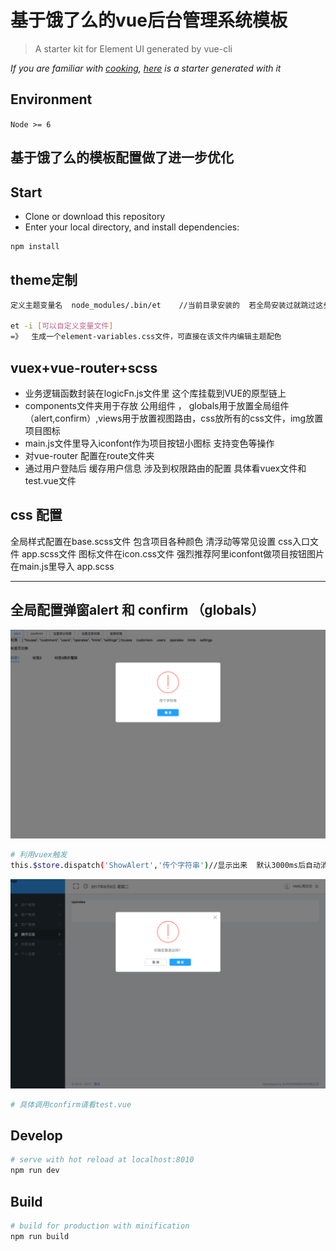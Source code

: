 # 基于饿了么的vue后台管理系统模板

> A starter kit for Element UI generated by vue-cli

*If you are familiar with [cooking](https://github.com/elemefe/cooking), [here](https://github.com/ElementUI/element-cooking-starter) is a starter generated with it*

## Environment

`Node >= 6`
## 基于饿了么的模板配置做了进一步优化

## Start

 - Clone or download this repository
 - Enter your local directory, and install dependencies:

``` bash
npm install
```

## theme定制
``` bash
定义主题变量名  node_modules/.bin/et    //当前目录安装的  若全局安装过就跳过这步

et -i [可以自定义变量文件]
=》  生成一个element-variables.css文件，可直接在该文件内编辑主题配色
```

## vuex+vue-router+scss
- 业务逻辑函数封装在logicFn.js文件里  这个库挂载到VUE的原型链上
- components文件夹用于存放 公用组件  ， globals用于放置全局组件（alert,confirm）,views用于放置视图路由，css放所有的css文件，img放置项目图标
- main.js文件里导入iconfont作为项目按钮小图标  支持变色等操作
- 对vue-router 配置在route文件夹
- 通过用户登陆后 缓存用户信息  涉及到权限路由的配置  具体看vuex文件和test.vue文件

## css 配置
全局样式配置在base.scss文件  包含项目各种颜色 清浮动等常见设置
css入口文件 app.scss文件
图标文件在icon.css文件  强烈推荐阿里iconfont做项目按钮图片
在main.js里导入 app.scss
***
## 全局配置弹窗alert 和 confirm  （globals）
![](./readmeImg/alert.png)
``` bash
# 利用vuex触发
this.$store.dispatch('ShowAlert','传个字符串')//显示出来  默认3000ms后自动消失，点击确定就清掉定时器消失
```

![](./readmeImg/confirm.png)
``` bash
# 具体调用confirm请看test.vue
```

## Develop

``` bash
# serve with hot reload at localhost:8010
npm run dev
```

## Build

``` bash
# build for production with minification
npm run build
```
